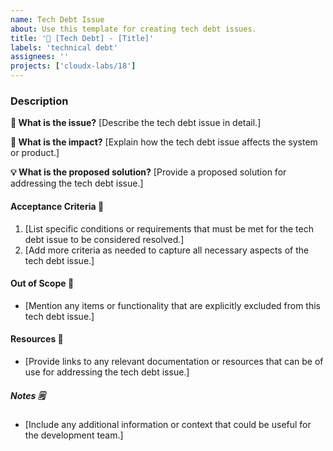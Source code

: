 ```yaml
---
name: Tech Debt Issue
about: Use this template for creating tech debt issues.
title: '🐛 [Tech Debt] - [Title]'
labels: 'technical debt'
assignees: ''
projects: ['cloudx-labs/18']
---
```


### Description

**🐛 What is the issue?**
[Describe the tech debt issue in detail.]

**🎯 What is the impact?**
[Explain how the tech debt issue affects the system or product.]

**💡 What is the proposed solution?**
[Provide a proposed solution for addressing the tech debt issue.]

#### Acceptance Criteria 🧪

1. [List specific conditions or requirements that must be met for the tech debt issue to be considered resolved.]
2. [Add more criteria as needed to capture all necessary aspects of the tech debt issue.]

#### Out of Scope 🚫

- [Mention any items or functionality that are explicitly excluded from this tech debt issue.]

#### Resources 🔗

- [Provide links to any relevant documentation or resources that can be of use for addressing the tech debt issue.]

##### Notes 🗒️

- [Include any additional information or context that could be useful for the development team.]
